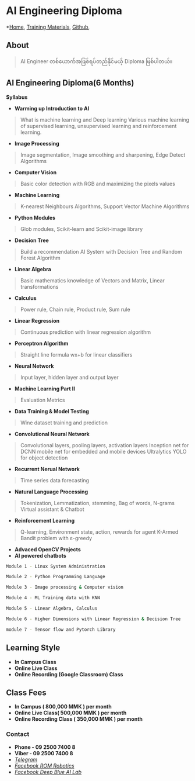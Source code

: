 # AI Engineering Diploma
*[Home](./README.md),  [Training Materials](./trainingmaterials.md),  [Github](https://github.com/ROM-robotics), 

## About
> AI Engineer တစ်ယောက်အဖြစ်ရပ်တည်နိုင်မယ့် Diploma ဖြစ်ပါတယ်။


<!--## ဒီနှစ် 2024 သီတင်းကျွတ် ပိတ်ရက် ကျွတ်ကျဲနေတဲ့ promotion 

> =-=-=-=-=-=-=-

### 🚀 Congratulations 🚀

### 60% OFF  for AI Diploma Recording Class 

> AI Engineering Diploma ရဲ့ Recording Class Module တစ်ခုကို
ပုံမှန် Class Fees 300,000 MMK ဖြစ်ပါတယ်။

#### အခုလက်ရှိ ရရှိထားတဲ့ discount ဟာ

> 🚀 Module တစ်ခုချင်း ဝယ်မယ်ဆိုရင် ၁၂၀,၀၀၀ / module >> discount 60 % OFF

> 🚀 ၁၂ ခုထဲက ၆ ခုစာကြိုသွင်းမယ်ဆိုရင်  ၁၀၀,၀၀၀ / module 

> 🚀 ၁၂ ခုလုံးစာ ကြိုသွင်းထားမယ်ဆိုရင် ၈၅,၀၀၀ / module-->



## AI Engineering Diploma(6 Months)
**Syllabus**

- **Warming up Introduction to AI**
> What is machine learning and Deep learning
Various machine learning of supervised learning, unsupervised learning and reinforcement
learning.
- **Image Processing**
> Image segmentation, Image smoothing and sharpening, Edge Detect Algorithms
- **Computer Vision**
> Basic color detection with RGB and maximizing the pixels values
- **Machine Learning**
> K-nearest Neighbours Algorithms, Support Vector Machine Algorithms
- **Python Modules**
> Glob modules, Scikit-learn and Scikit-image library
- **Decision Tree**
> Build a recommendation AI System with Decision Tree and Random Forest Algorithm
- **Linear Algebra**
> Basic mathematics knowledge of Vectors and Matrix, Linear transformations
- **Calculus**
> Power rule, Chain rule, Product rule, Sum rule
- **Linear Regression**
> Continuous prediction with linear regression algorithm
- **Perceptron Algorithm**
> Straight line formula wx+b for linear classifiers
- **Neural Network**
> Input layer, hidden layer and output layer
- **Machine Learning Part II**
> Evaluation Metrics
- **Data Training & Model Testing**
> Wine dataset training and prediction
- **Convolutional Neural Network**
> Convolutional layers, pooling layers, activation layers
Inception net for DCNN
mobile net for embedded and mobile devices
Ultralytics YOLO for object detection
- **Recurrent Nerual Network**
> Time series data forecasting
- **Natural Language Processing**
> Tokenization, Lemmatization, stemming, Bag of words, N-grams
Virtual assistant & Chatbot
- **Reinforcement Learning**
> Q-learning, Environment state, action, rewards for agent
K-Armed Bandit problem with ε-greedy
- **Advaced OpenCV Projects**
- **AI powered chatbots**

```bash
Module 1 - Linux System Administration 

Module 2 - Python Programming Language 

Module 3 - Image processing & Computer vision 

Module 4 - ML Training data with KNN

Module 5 - Linear Algebra, Calculus

Module 6 - Higher Dimensions with Linear Regression & Decision Tree

module 7 - Tensor flow and Pytorch Library 
```

## Learning Style 
- **In Campus Class**
- **Online Live Class**
- **Online Recording (Google Classroom) Class**

## Class Fees 
- **In Campus ( 800,000 MMK ) per month**
- **Online Live Class( 500,000 MMK ) per month**
- **Online Recording Class ( 350,000 MMK ) per month**

### Contact
- **Phone - 09 2500 7400 8**
- **Viber - 09 2500 7400 8**
- *[Telegram](https://t.me/rom_dynamics)*
- *[Facebook ROM Robotics](https://www.facebook.com/ROMROBOTS/)*
- *[Facebook Deep Blue AI Lab](https://www.facebook.com/deepblueailab/)*


